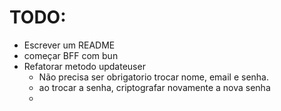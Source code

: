 # TODO:

- Escrever um README
- começar BFF com bun
- Refatorar metodo updateuser
    - Não precisa ser obrigatorio trocar nome, email e senha.
    - ao trocar a senha, criptografar novamente a nova senha
    - 



